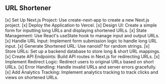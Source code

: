 ## URL Shortener

[x] Set Up Next.js Project: Use create-next-app to create a new Next.js project.
[x] Deploy the Application to Vercel.
[x] Design UI: Create a simple form for inputting long URLs and displaying shortened URLs.
[x] State Management: Use React's useState hook to manage input and output URLs.
[x] Handle URL Input: Implement form submission logic to handle long URL input.
[x] Generate Shortened URL: Use nanoid? for random strings.
[x] Store URLs: Set up a backend database to store long & short URL mappings.
[x] Create API Endpoints: Build API routes in Next.js for redirecting URLs.
[x] Implement Redirect Logic: Redirect users to original URLs based on short URLs.
[x] Error Handling: Handle invalid URLs and server errors gracefully.
[x] Add Analytics Tracking: Implement analytics tracking to track clicks and views on shortened URLs.
